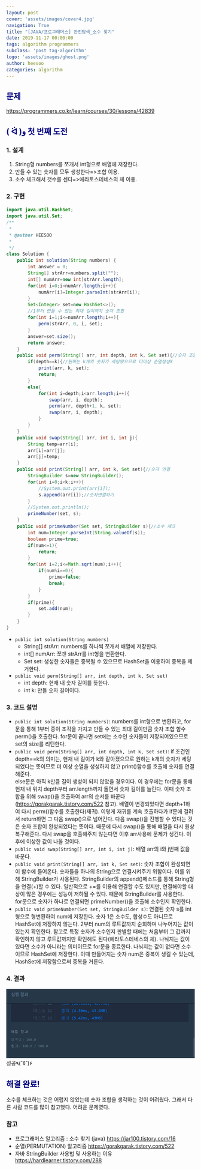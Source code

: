 ```yaml
---
layout: post
cover: 'assets/images/cover4.jpg'
navigation: True
title: "[JAVA/프로그래머스] 완전탐색_소수 찾기"
date: 2019-11-17 00:00:00
tags: algorithm programmers
subclass: 'post tag-algorithm'
logo: 'assets/images/ghost.png'
author: heesoo
categories: algorithm
---
```

## <span style="color:navy">문제</span>
<https://programmers.co.kr/learn/courses/30/lessons/42839>

## <span style="color:navy">( ᐛ )و 첫 번째 도전</span>

### 1. 설계
1. String형 numbers를 쪼개서 int형으로 배열에 저장한다.
2. 만들 수 있는 숫자를 모두 생성한다=>조합 이용.
3. 소수 체크해서 갯수를 센다=>에라토스테네스의 체 이용.

### 2. 구현
```java
import java.util.HashSet;
import java.util.Set;
/**
 *
 * @author HEESOO
 *
 */
class Solution {
    public int solution(String numbers) {
        int answer = 0;
        String[] strArr=numbers.split("");
        int[] numArr=new int[strArr.length];
        for(int i=0;i<numArr.length;i++){
            numArr[i]=Integer.parseInt(strArr[i]);
        }
        Set<Integer> set=new HashSet<>();
        //1부터 만들 수 있는 최대 길이까지 숫자 조합
        for(int i=1;i<=numArr.length;i++){
            perm(strArr, 0, i, set);
        }
        answer=set.size();
        return answer;
    }
    public void perm(String[] arr, int depth, int k, Set set){//숫자 조합
        if(depth==k){//원하는 k개의 숫자가 세팅됐으므로 더이상 순열생성X
            print(arr, k, set);
            return;
        }
        else{
            for(int i=depth;i<arr.length;i++){
                swap(arr, i, depth);
                perm(arr, depth+1, k, set);
                swap(arr, i, depth);
            }
        }
    }
    public void swap(String[] arr, int i, int j){
        String temp=arr[i];
        arr[i]=arr[j];
        arr[j]=temp;
    }
    public void print(String[] arr, int k, Set set){//숫자 연결
        StringBuilder s=new StringBuilder();
        for(int i=0;i<k;i++){
            //System.out.print(arr[i]);
            s.append(arr[i]);//숫자연결하기
        }
        //System.out.println();
        primeNumber(set, s);
    }
    public void primeNumber(Set set, StringBuilder s){//소수 체크
        int num=Integer.parseInt(String.valueOf(s));
        boolean prime=true;
        if(num<=1){
            return;
        }
        for(int i=2;i<=Math.sqrt(num);i++){
            if(num%i==0){
                prime=false;
                break;
            }
        }
        if(prime){
            set.add(num);
        }
    }
}
```  

- `public int solution(String numbers)`
  - String[] strArr: numbers를 하나씩 쪼개서 배열에 저장한다.
  - int[] numArr: 쪼갠 strArr를 int형을 변환한다.
  - Set<Integer> set: 생성한 숫자들은 중복될 수 있으므로 HashSet을 이용하여 중복을 제거한다.
- `public void perm(String[] arr, int depth, int k, Set set)`
  - int depth: 현재 내 숫자 길이를 뜻한다.
  - int k: 만들 숫자 길이이다.

### 3. 코드 설명  
- `public int solution(String numbers)`: numbers를 int형으로 변환하고, for문을 통해 1부터 종이 조각을 가지고 만들 수 있는 최대 길이만큼 숫자 조합 함수 perm()을 호출한다. for문이 끝나면 set에는 소수인 숫자들이 저장되어있으므로 set의 size를 리턴한다.
- `public void perm(String[] arr, int depth, int k, Set set)`: if 조건인 depth==k의 의미는, 현재 내 길이가 k와 같아졌으므로 원하는 k개의 숫자가 세팅되었다는 뜻이므로 더 이상 순열을 생성하지 않고 print()함수를 호출해 숫자를 연결해준다.  
else문은 아직 k만큼 길이 생성이 되지 않았을 경우이다. 이 경우에는 for문을 통해 현재 내 위치 depth부터 arr.length까지 돌면서 숫자 길이를 늘린다. 이때 숫자 조합을 위해 swap()을 호출하여 arr의 순서를 바꾼다(<https://gorakgarak.tistory.com/522> 참고). 배열이 변경되었다면 depth+1하여 다시 perm()함수를 호출한다(재귀). 이렇게 재귀를 계속 호출하다가 if문에 걸려서 return하면 그 다음 swap()으로 넘어간다. 다음 swap()을 진행할 수 있다는 것은 숫자 조합이 완성되었다는 뜻이다. 때문에 다시 swap()을 통해 배열을 다시 원상복구해준다. 다시 swap을 호출해주지 않는다면 이후 arr사용에 문제가 생긴다. 이후에 이상한 값이 나올 것이다.
- `public void swap(String[] arr, int i, int j)`: 배열 arr의 i와 j번째 값을 바꾼다.
- `public void print(String[] arr, int k, Set set)`: 숫자 조합이 완성되면 이 함수에 들어온다. 숫자들을 하나의 String으로 연결시켜주기 위함이다. 이를 위해 StringBuilder가 사용된다. StringBuilder의 append()메소드를 통해 String형을 연결(+)할 수 있다. 일반적으로 +=를 이용해 연결할 수도 있지만, 연결해야할 대상이 많은 경우에는 성능이 저하될 수 있다. 때문에 StringBuilder를 사용한다.  
for문으로 숫자가 하나로 연결되면 primeNumber()을 호출해 소수인지 확인한다.
- `public void primeNumber(Set set, StringBuilder s)`: 연결된 숫자 s를 int형으로 형변환하여 num에 저장한다. 숫자 1은 소수도, 합성수도 아니므로 HashSet에 저장하지 않는다. 2부터 num의 루트값까지 순회하며 나누어지는 값이 있는지 확인한다. 참고로 특정 숫자가 소수인지 판별할 때에는 처음부터 그 값까지 확인하지 않고 루트값까지만 확인해도 된다(에라토스테네스의 체). 나눠지는 값이 있다면 소수가 아니라는 의미이므로 for문을 종료한다. 나눠지는 값이 없다면 소수이므로 HashSet에 저장한다. 이때 만들어지는 숫자 num은 중복이 생길 수 있는데, HashSet에 저장함으로써 중복을 거른다.

### 4. 결과
![실행결과](./assets/images/191117_1.PNG)
성공٩(˘◊˘)۶

## <span style="color:navy">해결 완료!</span>
소수를 체크하는 것은 어렵지 않았는데 숫자 조합을 생각하는 것이 어려웠다. 그래서 다른 사람 코드를 많이 참고했다. 어려운 문제였다.

### 참고
- 프로그래머스 알고리즘 : 소수 찾기 (java) <https://jar100.tistory.com/16>
- 순열(PERMUTATION) 알고리즘 <https://gorakgarak.tistory.com/522>
- 자바 StringBuilder 사용법 및 사용하는 이유 <https://hardlearner.tistory.com/288>
